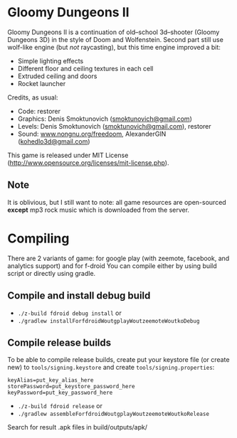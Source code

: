 # Gloomy Dungeons II

Gloomy Dungeons II is a continuation of old–school 3d–shooter (Gloomy Dungeons 3D) in the style of Doom and Wolfenstein.
Second part still use wolf-like engine (but *not* raycasting), but this time engine improved a bit:

  - Simple lighting effects
  - Different floor and ceiling textures in each cell
  - Extruded ceiling and doors
  - Rocket launcher

Credits, as usual:

  - Code: restorer
  - Graphics: Denis Smoktunovich (smoktunovich@gmail.com)
  - Levels: Denis Smoktunovich (smoktunovich@gmail.com), restorer
  - Sound: www.nongnu.org/freedoom, AlexanderGIN (kohedlo3d@gmail.com)

This game is released under MIT License (http://www.opensource.org/licenses/mit-license.php).

## Note

It is oblivious, but I still want to note: all game resources are open-sourced **except** mp3 rock music which is downloaded from the server.

# Compiling

There are 2 variants of game: for google play (with zeemote, facebook, and analytics support) and for f-droid
You can compile either by using build script or directly using gradle.

## Compile and install debug build

  - `./z-build fdroid debug install` or
  - `./gradlew installForfdroidWoutgplayWoutzeemoteWoutkoDebug`

## Compile release builds

To be able to compile release builds, create put your keystore file (or create new) to `tools/signing.keystore` and create `tools/signing.properties`:

```
keyAlias=put_key_alias_here
storePassword=put_keystore_password_here
keyPassword=put_key_password_here
```

  - `./z-build fdroid release` or
  - `./gradlew assembleForfdroidWoutgplayWoutzeemoteWoutkoRelease`

Search for result .apk files in build/outputs/apk/
